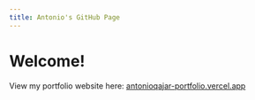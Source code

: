 ```yaml
---
title: Antonio's GitHub Page
---
```


# Welcome!
View my portfolio website here: [antonioqajar-portfolio.vercel.app](https://antonioqajar-portfolio.vercel.app/)



